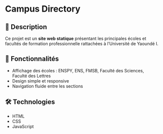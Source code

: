 # Campus Directory

## 📌 Description
Ce projet est un **site web statique** présentant les principales écoles et facultés de formation professionnelle rattachées à l’Université de Yaoundé I.

## 🚀 Fonctionnalités
- Affichage des écoles : ENSPY, ENS, FMSB, Faculté des Sciences, Faculté des Lettres
- Design simple et responsive
- Navigation fluide entre les sections

## 🛠 Technologies
- HTML
- CSS
- JavaScript
